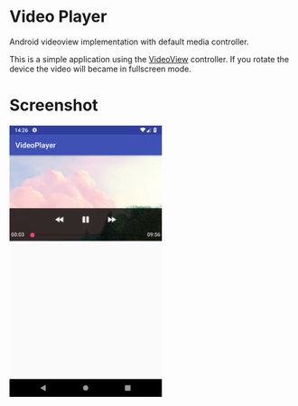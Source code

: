 # Video Player
Android videoview implementation with default media controller.

This is a simple application using the [VideoView](https://developer.android.com/reference/android/widget/VideoView) controller. If you rotate the device the video will became in fullscreen mode.

# Screenshot
<img src="screenshots/Screenshot_1532611567.png" align="left" width="270" height="480">
